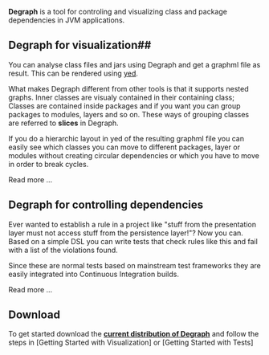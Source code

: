 ---
---

**Degraph** is a tool for controling and visualizing class and package dependencies in JVM applications.

## Degraph for visualization##

You can  analyse class files and jars using Degraph and get a graphml file as result. This can be rendered using [yed](http://www.yworks.com/en/products_yed_about.html).

What makes Degraph different from other tools is that it 
supports nested graphs. Inner classes are visualy contained in their containing class; Classes are contained inside packages and if you want you can group packages to modules, layers and so on. These ways of grouping classes are referred to __slices__ in Degraph. 

If you do a hierarchic layout in yed of the resulting graphml file you can easily see which classes you can move 
to different packages, layer or modules without creating circular dependencies or 
which you have to move in order to break cycles.

Read more ...

## Degraph for controlling dependencies ##

Ever wanted to establish a rule in a project like "stuff from the presentation layer must not access stuff from the persistence layer!"? Now you can. Based on a simple DSL you can write tests that check rules like this and fail with a list of the violations found.

Since these are normal tests based on mainstream test frameworks they are easily integrated into Continuous Integration builds.

Read more ...

## Download ##

To get started download the  **[current distribution of Degraph](http://schauder.github.com/degraph//download/degraph-0.0.3.zip)** and follow the steps in [Getting Started with Visualization] or [Getting Started with Tests]
